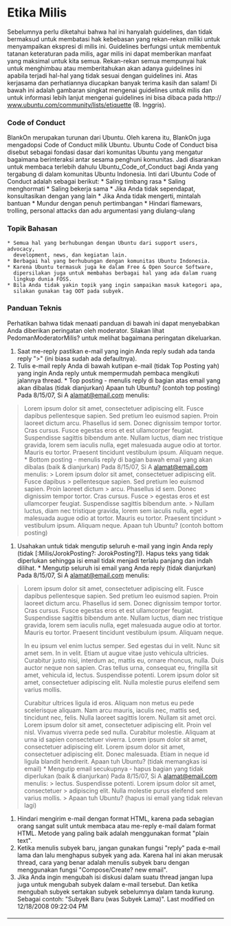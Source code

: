 # Etika Milis
Sebelumnya perlu diketahui bahwa hal ini hanyalah guidelines, dan tidak
bermaksud untuk membatasi hak kebebasan yang rekan-rekan miliki untuk
menyampaikan ekspresi di milis ini. Guidelines berfungsi untuk membentuk
tatanan keteraturan pada milis, agar milis ini dapat memberikan manfaat yang
maksimal untuk kita semua. Rekan-rekan semua mempunyai hak untuk menghimbau
atau memberitahukan akan adanya guidelines ini apabila terjadi hal-hal yang
tidak sesuai dengan guidelines ini. Atas kerjasama dan perhatiannya diucapkan
banyak terima kasih dan salam!
Di bawah ini adalah gambaran singkat mengenai guidelines untuk milis dan untuk
informasi lebih lanjut mengenai guidelines ini bisa dibaca pada ​http://
www.ubuntu.com/community/lists/etiquette (B. Inggris).
### Code of Conduct
BlankOn merupakan turunan dari Ubuntu. Oleh karena itu, BlankOn juga mengadopsi
Code of Conduct milik Ubuntu. Ubuntu Code of Conduct bisa disebut sebagai
fondasi dasar dari komunitas Ubuntu yang mengatur bagaimana berinteraksi antar
sesama penghuni komunitas. Jadi disarankan untuk membaca terlebih dahulu
​Ubuntu_Code_of_Conduct bagi Anda yang tergabung di dalam komunitas Ubuntu
Indonesia.
Inti dari Ubuntu Code of Conduct adalah sebagai berikut:
    * Saling timbang rasa
    * Saling menghormati
    * Saling bekerja sama
    * Jika Anda tidak sependapat, konsultasikan dengan yang lain
    * Jika Anda tidak mengerti, mintalah bantuan
    * Mundur dengan penuh pertimbangan
    * Hindari flamewars, trolling, personal attacks dan adu argumentasi yang
      diulang-ulang
### Topik Bahasan
    * Semua hal yang berhubungan dengan Ubuntu dari support users, advocacy,
      development, news, dan kegiatan lain.
    * Berbagai hal yang berhubungan dengan komunitas Ubuntu Indonesia.
    * Karena Ubuntu termasuk juga ke dalam Free & Open Source Software,
      dipersilakan juga untuk membahas berbagai hal yang ada dalam ruang
      lingkup dunia FOSS.
    * Bila Anda tidak yakin topik yang ingin sampaikan masuk kategori apa,
      silakan gunakan tag OOT pada subyek.
### Panduan Teknis
Perhatikan bahwa tidak menaati panduan di bawah ini dapat menyebabkan Anda
diberikan peringatan oleh moderator. Silakan lihat PedomanModeratorMilis? untuk
melihat bagaimana peringatan dikeluarkan.
   1. Saat me-reply pastikan e-mail yang ingin Anda reply sudah ada tanda reply
      ">" (ini biasa sudah ada defaultnya).
   1. Tulis e-mail reply Anda di bawah kutipan e-mail (tidak Top Posting yah)
      yang ingin Anda reply untuk mempermudah pembaca mengikuti jalannya
      thread.
    * Top posting - menulis reply di bagian atas email yang akan dibalas (tidak
      dianjurkan)
Apaan tuh Ubuntu? (contoh top posting)
Pada 8/15/07, Si A <alamat@email.com> menulis:
> Lorem ipsum dolor sit amet, consectetuer adipiscing elit. Fusce dapibus
> pellentesque sapien. Sed pretium leo euismod sapien. Proin laoreet dictum
> arcu. Phasellus id sem. Donec dignissim tempor tortor. Cras cursus. Fusce
> egestas eros et est ullamcorper feugiat. Suspendisse sagittis bibendum ante.
> Nullam luctus, diam nec tristique gravida, lorem sem iaculis nulla, eget
> malesuada augue odio at tortor. Mauris eu tortor. Praesent tincidunt
> vestibulum ipsum. Aliquam neque.
    * Bottom posting - menulis reply di bagian bawah email yang akan dibalas
      (baik & dianjurkan)
      Pada 8/15/07, Si A <alamat@email.com> menulis:
      > Lorem ipsum dolor sit amet, consectetuer adipiscing elit. Fusce dapibus
      > pellentesque sapien. Sed pretium leo euismod sapien. Proin laoreet
      dictum
      > arcu. Phasellus id sem. Donec dignissim tempor tortor. Cras cursus.
      Fusce
      > egestas eros et est ullamcorper feugiat. Suspendisse sagittis bibendum
      ante.
      > Nullam luctus, diam nec tristique gravida, lorem sem iaculis nulla,
      eget
      > malesuada augue odio at tortor. Mauris eu tortor. Praesent tincidunt
      > vestibulum ipsum. Aliquam neque.
      Apaan tuh Ubuntu? (contoh bottom posting)
   1. Usahakan untuk tidak mengutip seluruh e-mail yang ingin Anda reply (tidak
      [:Milis/JorokPosting?: JorokPosting?]). Hapus teks yang tidak diperlukan
      sehingga isi email tidak menjadi terlalu panjang dan indah dilihat.
    * Mengutip seluruh isi email yang Anda reply (tidak dianjurkan)
Pada 8/15/07, Si A <alamat@email.com> menulis:
> Lorem ipsum dolor sit amet, consectetuer adipiscing elit. Fusce dapibus
> pellentesque sapien. Sed pretium leo euismod sapien. Proin laoreet dictum
> arcu. Phasellus id sem. Donec dignissim tempor tortor. Cras cursus. Fusce
> egestas eros et est ullamcorper feugiat. Suspendisse sagittis bibendum ante.
> Nullam luctus, diam nec tristique gravida, lorem sem iaculis nulla, eget
> malesuada augue odio at tortor. Mauris eu tortor. Praesent tincidunt
> vestibulum ipsum. Aliquam neque.
>
>
> In eu ipsum vel enim luctus semper. Sed egestas dui in velit. Nunc sit amet
> sem. In in velit. Etiam ut augue vitae justo vehicula ultricies. Curabitur
> justo nisi, interdum ac, mattis eu, ornare rhoncus, nulla. Duis auctor neque
> non sapien. Cras tellus urna, consequat eu, fringilla sit amet, vehicula id,
> lectus. Suspendisse potenti. Lorem ipsum dolor sit amet, consectetuer
> adipiscing elit. Nulla molestie purus eleifend sem varius mollis.
>
>
> Curabitur ultrices ligula id eros. Aliquam non metus eu pede scelerisque
> aliquam. Nam arcu mauris, iaculis nec, mattis sed, tincidunt nec, felis.
> Nulla laoreet sagittis lorem. Nullam sit amet orci. Lorem ipsum dolor sit
> amet, consectetuer adipiscing elit. Proin vel nisl. Vivamus viverra pede sed
> nulla. Curabitur molestie. Aliquam at urna id sapien consectetuer viverra.
> Lorem ipsum dolor sit amet, consectetuer adipiscing elit. Lorem ipsum dolor
> sit amet, consectetuer adipiscing elit. Donec malesuada. Etiam in neque id
> ligula blandit hendrerit.
Apaan tuh Ubuntu? (tidak memangkas isi email)
    * Mengutip email secukupnya - hapus bagian yang tidak diperlukan (baik &
      dianjurkan)
      Pada 8/15/07, Si A <alamat@email.com> menulis:
      > lectus. Suspendisse potenti. Lorem ipsum dolor sit amet, consectetuer
      > adipiscing elit. Nulla molestie purus eleifend sem varius mollis.
      >
      Apaan tuh Ubuntu? (hapus isi email yang tidak relevan lagi)
   1. Hindari mengirim e-mail dengan format HTML, karena pada sebagian orang
      sangat sulit untuk membaca atau me-reply e-mail dalam format HTML. Metode
      yang paling baik adalah menggunakan format "plain text".
   1. Ketika menulis subyek baru, jangan gunakan fungsi "reply" pada e-mail
      lama dan lalu menghapus subyek yang ada. Karena hal ini akan merusak
      thread, cara yang benar adalah menulis subyek baru dengan menggunakan
      fungsi "Compose/Create? new email".
   1. Jika Anda ingin mengubah isi diskusi dalam suatu thread jangan lupa juga
      untuk mengubah subyek dalam e-mail tersebut. Dan ketika mengubah subyek
      sertakan subyek sebelumnya dalam tanda kurung. Sebagai contoh: "Subyek
      Baru (was Subyek Lama)".
Last modified on 12/18/2008 09:22:04 PM
#### 
    
 
 
 
 
 
---
 
